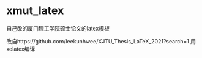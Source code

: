 # xmut_latex
自己改的厦门理工学院硕士论文的latex模板

改自https://github.com/leekunhwee/XJTU_Thesis_LaTeX_2021?search=1
用xelatex编译
